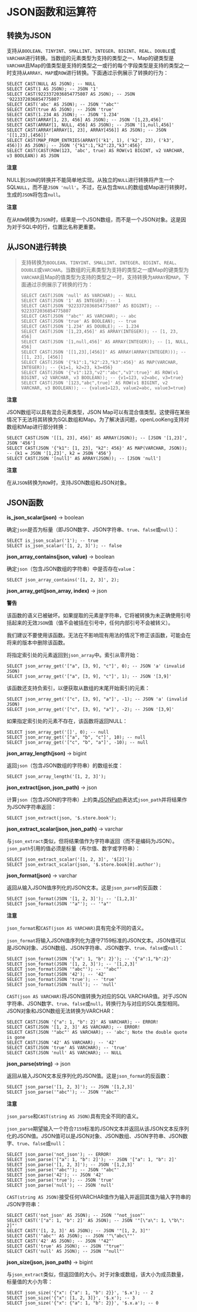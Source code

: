 
# JSON函数和运算符

## 转换为JSON

支持从`BOOLEAN`、`TINYINT`、`SMALLINT`、`INTEGER`、`BIGINT`、`REAL`、`DOUBLE`或`VARCHAR`进行转换。当数组的元素类型为支持的类型之一、Map的键类型是`VARCHAR`且Map的值类型是支持的类型之一或行的每个字段类型是支持的类型之一时支持从`ARRAY`、`MAP`或`ROW`进行转换。下面通过示例展示了转换的行为：

```
SELECT CAST(NULL AS JSON); -- NULL
SELECT CAST(1 AS JSON); -- JSON '1'
SELECT CAST(9223372036854775807 AS JSON); -- JSON '9223372036854775807'
SELECT CAST('abc' AS JSON); -- JSON '"abc"'
SELECT CAST(true AS JSON); -- JSON 'true'
SELECT CAST(1.234 AS JSON); -- JSON '1.234'
SELECT CAST(ARRAY[1, 23, 456] AS JSON); -- JSON '[1,23,456]'
SELECT CAST(ARRAY[1, NULL, 456] AS JSON); -- JSON '[1,null,456]'
SELECT CAST(ARRAY[ARRAY[1, 23], ARRAY[456]] AS JSON); -- JSON '[[1,23],[456]]'
SELECT CAST(MAP_FROM_ENTRIES(ARRAY[('k1', 1), ('k2', 23), ('k3', 456)]) AS JSON); -- JSON '{"k1":1,"k2":23,"k3":456}'
SELECT CAST(CAST(ROW(123, 'abc', true) AS ROW(v1 BIGINT, v2 VARCHAR, v3 BOOLEAN)) AS JSON
```

**注意**

NULL到`JSON`的转换并不能简单地实现。从独立的`NULL`进行转换将产生一个SQL`NULL`，而不是`JSON 'null'`。不过，在从包含`NULL`的数组或Map进行转换时，生成的`JSON`将包含`null`。

**注意**

在从`ROW`转换为`JSON`时，结果是一个JSON数组，而不是一个JSON对象。这是因为对于SQL中的行，位置比名称更重要。

## 从JSON进行转换

> 支持转换为`BOOLEAN`、`TINYINT`、`SMALLINT`、`INTEGER`、`BIGINT`、`REAL`、`DOUBLE`或`VARCHAR`。当数组的元素类型为支持的类型之一或Map的键类型为`VARCHAR`且Map的值类型为支持的类型之一时，支持转换为`ARRAY`和`MAP`。下面通过示例展示了转换的行为：
> 
>     SELECT CAST(JSON 'null' AS VARCHAR); -- NULL
>     SELECT CAST(JSON '1' AS INTEGER); -- 1
>     SELECT CAST(JSON '9223372036854775807' AS BIGINT); -- 9223372036854775807
>     SELECT CAST(JSON '"abc"' AS VARCHAR); -- abc
>     SELECT CAST(JSON 'true' AS BOOLEAN); -- true
>     SELECT CAST(JSON '1.234' AS DOUBLE); -- 1.234
>     SELECT CAST(JSON '[1,23,456]' AS ARRAY(INTEGER)); -- [1, 23, 456]
>     SELECT CAST(JSON '[1,null,456]' AS ARRAY(INTEGER)); -- [1, NULL, 456]
>     SELECT CAST(JSON '[[1,23],[456]]' AS ARRAY(ARRAY(INTEGER))); -- [[1, 23], [456]]
>     SELECT CAST(JSON '{"k1":1,"k2":23,"k3":456}' AS MAP(VARCHAR, INTEGER)); -- {k1=1, k2=23, k3=456}
>     SELECT CAST(JSON '{"v1":123,"v2":"abc","v3":true}' AS ROW(v1 BIGINT, v2 VARCHAR, v3 BOOLEAN)); -- {v1=123, v2=abc, v3=true}
>     SELECT CAST(JSON '[123,"abc",true]' AS ROW(v1 BIGINT, v2 VARCHAR, v3 BOOLEAN)); -- {value1=123, value2=abc, value3=true}

**注意**

JSON数组可以具有混合元素类型，JSON Map可以有混合值类型。这使得在某些情况下无法将其转换为SQL数组和Map。为了解决该问题，openLooKeng支持对数组和Map进行部分转换：

    SELECT CAST(JSON '[[1, 23], 456]' AS ARRAY(JSON)); -- [JSON '[1,23]', JSON '456']
    SELECT CAST(JSON '{"k1": [1, 23], "k2": 456}' AS MAP(VARCHAR, JSON)); -- {k1 = JSON '[1,23]', k2 = JSON '456'}
    SELECT CAST(JSON '[null]' AS ARRAY(JSON)); -- [JSON 'null']

**注意**

在从`JSON`转换为`ROW`时，支持JSON数组和JSON对象。

## JSON函数

**is\_json\_scalar(json)** -> boolean

确定`json`是否为标量（即JSON数字、JSON字符串、`true`、`false`或`null`）：

    SELECT is_json_scalar('1'); -- true
    SELECT is_json_scalar('[1, 2, 3]'); -- false

**json\_array\_contains(json, value)** -> boolean

确定`json`（包含JSON数组的字符串）中是否存在`value`：

    SELECT json_array_contains('[1, 2, 3]', 2);

**json\_array\_get(json\_array, index)** -> json

**警告**

该函数的语义已被破坏。如果提取的元素是字符串，它将被转换为未正确使用引号括起来的无效`JSON`值（值不会被括在引号中，任何内部引号不会被转义）。

我们建议不要使用该函数。无法在不影响现有用法的情况下修正该函数，可能会在将来的版本中删除该函数。

将指定索引处的元素返回到`json_array`中。索引从零开始：

    SELECT json_array_get('["a", [3, 9], "c"]', 0); -- JSON 'a' (invalid JSON)
    SELECT json_array_get('["a", [3, 9], "c"]', 1); -- JSON '[3,9]'

该函数还支持负索引，以便获取从数组的末尾开始索引的元素：

    SELECT json_array_get('["c", [3, 9], "a"]', -1); -- JSON 'a' (invalid JSON)
    SELECT json_array_get('["c", [3, 9], "a"]', -2); -- JSON '[3,9]'

如果指定索引处的元素不存在，该函数将返回NULL：

    SELECT json_array_get('[]', 0); -- null
    SELECT json_array_get('["a", "b", "c"]', 10); -- null
    SELECT json_array_get('["c", "b", "a"]', -10); -- null

**json\_array\_length(json)** -> bigint

返回`json`（包含JSON数组的字符串）的数组长度：

    SELECT json_array_length('[1, 2, 3]');

**json\_extract(json, json\_path)** -> json

计算`json`（包含JSON的字符串）上的类[JSONPath](https://goessner.net/articles/JsonPath/)表达式`json_path`并将结果作为JSON字符串返回：

    SELECT json_extract(json, '$.store.book');

**json\_extract\_scalar(json, json\_path)** -> varchar

与`json_extract`类似，但将结果值作为字符串返回（而不是编码为JSON）。`json_path`引用的值必须是标量（布尔值、数字或字符串）：

    SELECT json_extract_scalar('[1, 2, 3]', '$[2]');
    SELECT json_extract_scalar(json, '$.store.book[0].author');

**json\_format(json)** -> varchar

返回从输入JSON值序列化的JSON文本。这是`json_parse`的反函数：

    SELECT json_format(JSON '[1, 2, 3]'); -- '[1,2,3]'
    SELECT json_format(JSON '"a"'); -- '"a"'

**注意**

`json_format`和`CAST(json AS VARCHAR)`具有完全不同的语义。

`json_format`将输入JSON值序列化为遵守7159标准的JSON文本。JSON值可以是JSON对象、JSON数组、JSON字符串、JSON数字、`true`、`false`或`null`：

    SELECT json_format(JSON '{"a": 1, "b": 2}'); -- '{"a":1,"b":2}'
    SELECT json_format(JSON '[1, 2, 3]'); -- '[1,2,3]'
    SELECT json_format(JSON '"abc"'); -- '"abc"'
    SELECT json_format(JSON '42'); -- '42'
    SELECT json_format(JSON 'true'); -- 'true'
    SELECT json_format(JSON 'null'); -- 'null'

`CAST(json AS VARCHAR)`将JSON值转换为对应的SQL VARCHAR值。对于JSON字符串、JSON数字、`true`、`false`或`null`，转换行为与对应的SQL类型相同。JSON对象和JSON数组无法转换为VARCHAR：

    SELECT CAST(JSON '{"a": 1, "b": 2}' AS VARCHAR); -- ERROR!
    SELECT CAST(JSON '[1, 2, 3]' AS VARCHAR); -- ERROR!
    SELECT CAST(JSON '"abc"' AS VARCHAR); -- 'abc'; Note the double quote is gone
    SELECT CAST(JSON '42' AS VARCHAR); -- '42'
    SELECT CAST(JSON 'true' AS VARCHAR); -- 'true'
    SELECT CAST(JSON 'null' AS VARCHAR); -- NULL

**json\_parse(string)** -> json

返回从输入JSON文本反序列化的JSON值。这是`json_format`的反函数：

    SELECT json_parse('[1, 2, 3]'); -- JSON '[1,2,3]'
    SELECT json_parse('"abc"'); -- JSON '"abc"'

**注意**

`json_parse`和`CAST(string AS JSON)`具有完全不同的语义。

`json_parse`期望输入一个符合`7159`标准的JSON文本并返回从该JSON文本反序列化的JSON值。JSON值可以是JSON对象、JSON数组、JSON字符串、JSON数字、`true`、`false`或`null`：

    SELECT json_parse('not_json'); -- ERROR!
    SELECT json_parse('["a": 1, "b": 2]'); -- JSON '["a": 1, "b": 2]'
    SELECT json_parse('[1, 2, 3]'); -- JSON '[1,2,3]'
    SELECT json_parse('"abc"'); -- JSON '"abc"'
    SELECT json_parse('42'); -- JSON '42'
    SELECT json_parse('true'); -- JSON 'true'
    SELECT json_parse('null'); -- JSON 'null'

`CAST(string AS JSON)`接受任何VARCHAR值作为输入并返回其值为输入字符串的JSON字符串：

    SELECT CAST('not_json' AS JSON); -- JSON '"not_json"'
    SELECT CAST('["a": 1, "b": 2]' AS JSON); -- JSON '"[\"a\": 1, \"b\": 2]"'
    SELECT CAST('[1, 2, 3]' AS JSON); -- JSON '"[1, 2, 3]"'
    SELECT CAST('"abc"' AS JSON); -- JSON '"\"abc\""'
    SELECT CAST('42' AS JSON); -- JSON '"42"'
    SELECT CAST('true' AS JSON); -- JSON '"true"'
    SELECT CAST('null' AS JSON); -- JSON '"null"'

**json\_size(json, json\_path)** -> bigint

与`json_extract`类似，但返回值的大小。对于对象或数组，该大小为成员数量，标量值的大小为零：

    SELECT json_size('{"x": {"a": 1, "b": 2}}', '$.x'); -- 2
    SELECT json_size('{"x": [1, 2, 3]}', '$.x'); -- 3
    SELECT json_size('{"x": {"a": 1, "b": 2}}', '$.x.a'); -- 0